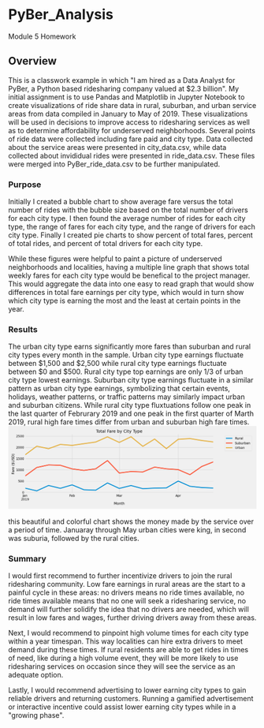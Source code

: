 # PyBer_Analysis
Module 5 Homework

## Overview
This is a classwork example in which "I am hired as a Data Analyst for PyBer, a Python based ridesharing company valued at $2.3 billion". My initial assignment is to use Pandas and Matplotlib in Jupyter Notebook to create visualizations of ride share data in rural, suburban, and urban service areas from data compiled in January to May of 2019. These visualizations will be used in decisions to improve access to ridesharing services as well as to determine affordability for underserved neighborhoods. Several points of ride data were collected including fare paid and city type. Data collected about the service areas were presented in city_data.csv, while data collected about invididual rides were presented in ride_data.csv. These files were merged into PyBer_ride_data.csv to be further manipulated.

### Purpose
Initially I created a bubble chart to show average fare versus the total number of rides with the bubble size based on the total number of drivers for each city type. I then found the average number of rides for each city type, the range of fares for each city type, and the range of drivers for each city type. Finally I created pie charts to show percent of total fares, percent of total rides, and percent of total drivers for each city type.

While these figures were helpful to paint a picture of underserved neighborhoods and localities, having a multiple line graph that shows total weekly fares for each city type would be benefical to the project manager. This would aggregate the data into one easy to read graph that would show differences in total fare earnings per city type, which would in turn show which city type is earning the most and the least at certain points in the year.

### Results
The urban city type earns significantly more fares than suburban and rural city types every month in the sample.
Urban city type earnings fluctuate between $1,500 and $2,500 while rural city type earnings fluctuate between $0 and $500.
Rural city type top earnings are only 1/3 of urban city type lowest earnings.
Suburban city type earnings fluctuate in a similar pattern as urban city type earnings, symbolizing that certain events, holidays, weather patterns, or traffic patterns may similarly impact urban and suburban citizens. While rural city type fluxtuations follow one peak in the last quarter of Februrary 2019 and one peak in the first quarter of Marth 2019, rural high fare times differ from urban and suburban high fare times.
![This is an image](https://github.com/DJacobs86/PyBer_Analysis/blob/main/PyBer_Analysis/analysis/PyBer_fare_summary.png)

this beautiful and colorful chart shows the money made by the service over a period of time. Januaray through May urban cities were king, in second was suburia, followed by the rural cities.

### Summary
I would first recommend to further incentivize drivers to join the rural ridesharing community. Low fare earnings in rural areas are the start to a painful cycle in these areas: no drivers means no ride times available, no ride times available means that no one will seek a ridesharing service, no demand will further solidify the idea that no drivers are needed, which will result in low fares and wages, further driving drivers away from these areas.

Next, I would recommend to pinpoint high volume times for each city type within a year timespan. This way localities can hire extra drivers to meet demand during these times. If rural residents are able to get rides in times of need, like during a high volume event, they will be more likely to use ridesharing services on occasion since they will see the service as an adequate option.

Lastly, I would recommend advertising to lower earning city types to gain reliable drivers and returning customers. Running a gamified advertisement or interactive incentive could assist lower earning city types while in a "growing phase".

